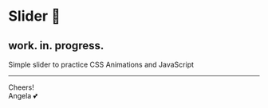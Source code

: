 # Slider :watermelon:

## work. in. progress.

Simple slider to practice CSS Animations and JavaScript

---

Cheers!  
Angela :two_hearts:

